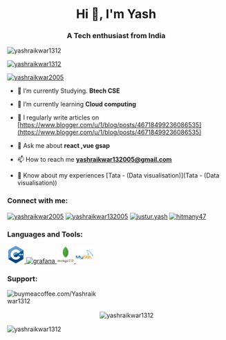 <h1 align="center">Hi 👋, I'm Yash</h1>
<h3 align="center">A Tech enthusiast from India</h3>

<p align="left"> <img src="https://komarev.com/ghpvc/?username=yashraikwar1312&label=Profile%20views&color=0e75b6&style=flat" alt="yashraikwar1312" /> </p>

<p align="left"> <a href="https://github.com/ryo-ma/github-profile-trophy"><img src="https://github-profile-trophy.vercel.app/?username=yashraikwar1312" alt="yashraikwar1312" /></a> </p>

<p align="left"> <a href="https://twitter.com/yashraikwar2005" target="blank"><img src="https://img.shields.io/twitter/follow/yashraikwar2005?logo=twitter&style=for-the-badge" alt="yashraikwar2005" /></a> </p>

- 🔭 I’m currently Studying. **Btech CSE**

- 🌱 I’m currently learning **Cloud computing**

- 📝 I regularly write articles on [https://www.blogger.com/u/1/blog/posts/46718499236086535](https://www.blogger.com/u/1/blog/posts/46718499236086535)

- 💬 Ask me about **react ,vue gsap**

- 📫 How to reach me **yashraikwar132005@gmail.com**

- 📄 Know about my experiences [Tata - (Data visualisation)](Tata - (Data visualisation))

<h3 align="left">Connect with me:</h3>
<p align="left">
<a href="https://twitter.com/yashraikwar2005" target="blank"><img align="center" src="https://raw.githubusercontent.com/rahuldkjain/github-profile-readme-generator/master/src/images/icons/Social/twitter.svg" alt="yashraikwar2005" height="30" width="40" /></a>
<a href="https://linkedin.com/in/yashraikwar132005" target="blank"><img align="center" src="https://raw.githubusercontent.com/rahuldkjain/github-profile-readme-generator/master/src/images/icons/Social/linked-in-alt.svg" alt="yashraikwar132005" height="30" width="40" /></a>
<a href="https://instagram.com/justur.yash" target="blank"><img align="center" src="https://raw.githubusercontent.com/rahuldkjain/github-profile-readme-generator/master/src/images/icons/Social/instagram.svg" alt="justur.yash" height="30" width="40" /></a>
<a href="https://discord.gg/hitmany47" target="blank"><img align="center" src="https://raw.githubusercontent.com/rahuldkjain/github-profile-readme-generator/master/src/images/icons/Social/discord.svg" alt="hitmany47" height="30" width="40" /></a>
</p>

<h3 align="left">Languages and Tools:</h3>
<p align="left"> <a href="https://www.w3schools.com/cpp/" target="_blank" rel="noreferrer"> <img src="https://raw.githubusercontent.com/devicons/devicon/master/icons/cplusplus/cplusplus-original.svg" alt="cplusplus" width="40" height="40"/> </a> <a href="https://grafana.com" target="_blank" rel="noreferrer"> <img src="https://www.vectorlogo.zone/logos/grafana/grafana-icon.svg" alt="grafana" width="40" height="40"/> </a> <a href="https://www.mongodb.com/" target="_blank" rel="noreferrer"> <img src="https://raw.githubusercontent.com/devicons/devicon/master/icons/mongodb/mongodb-original-wordmark.svg" alt="mongodb" width="40" height="40"/> </a> <a href="https://www.mysql.com/" target="_blank" rel="noreferrer"> <img src="https://raw.githubusercontent.com/devicons/devicon/master/icons/mysql/mysql-original-wordmark.svg" alt="mysql" width="40" height="40"/> </a> </p>

<h3 align="left">Support:</h3>
<p><a href="https://www.buymeacoffee.com/buymeacoffee.com/Yashraikwar1312"> <img align="left" src="https://cdn.buymeacoffee.com/buttons/v2/default-yellow.png" height="50" width="210" alt="buymeacoffee.com/Yashraikwar1312" /></a></p><br><br>

<p>&nbsp;<img align="center" src="https://github-readme-stats.vercel.app/api?username=yashraikwar1312&show_icons=true&locale=en" alt="yashraikwar1312" /></p>

<p><img align="center" src="https://github-readme-streak-stats.herokuapp.com/?user=yashraikwar1312&" alt="yashraikwar1312" /></p>
